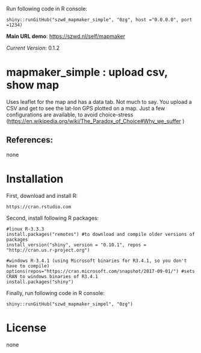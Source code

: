 Run following code in R console:

    shiny::runGitHub("szwd_mapmaker_simple", "0zg", host ="0.0.0.0", port =1234)

**Main URL demo**: https://szwd.nl/self/mapmaker <br>

*Current Version*: 0.1.2

# mapmaker_simple : upload csv, show map

Uses leaflet for the map and has a data tab. 
Not much to say. You upload a CSV and get to see the lat-lon GPS plotted on a map.
Just a few configurations are available, to avoid choice-stress (https://en.wikipedia.org/wiki/The_Paradox_of_Choice#Why_we_suffer )

## References:

none

# Installation

First, download and install R:

    https://cran.rstudio.com

Second, install following R packages:

    #linux R-3.3.3
    install.packages("remotes") #to download and compile older versions of packages
    install_version("shiny", version = "0.10.1", repos = "http://cran.us.r-project.org")
    
    #windows R-3.4.1 (using Microsoft binaries for R3.4.1, so you don't have to compile)
    options(repos="https://cran.microsoft.com/snapshot/2017-09-01/") #sets CRAN to windows binaries of R3.4.1
    install.packages("shiny")

Finally, run following code in R console:

    shiny::runGitHub("szwd_mapmaker_simpel", "0zg")


# License

none
